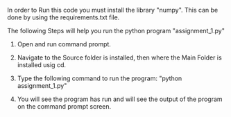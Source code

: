 In order to Run this code you must install the library "numpy".
This can be done by using the requirements.txt file.

The following Steps will help you run the python program "assignment_1.py"

1. Open and run command prompt.

2. Navigate to the Source folder is installed, then where the Main Folder is installed usig cd.

3. Type the following command to run the program: "python assignment_1.py"

4. You will see the program has run and will see the output of the program on the command prompt screen.